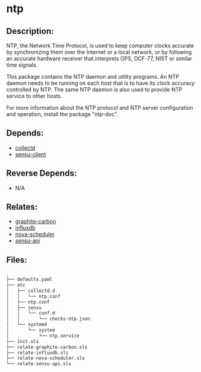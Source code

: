 # ntp

## Description:

NTP, the Network Time Protocol, is used to keep computer clocks accurate by synchronizing them over the Internet or a local network, or by following an accurate hardware receiver that interprets GPS, DCF-77, NIST or similar time signals.

This package contains the NTP daemon and utility programs.  An NTP daemon needs to be running on each host that is to have its clock accuracy controlled by NTP.  The same NTP daemon is also used to provide NTP service to other hosts.

For more information about the NTP protocol and NTP server configuration and operation, install the package "ntp-doc".

## Depends:

  -  [collectd](/salt/collectd)
  -  [sensu-client](/salt/sensu-client)

## Reverse Depends:

  -  N/A

## Relates:

  -  [graphite-carbon](/salt/graphite-carbon)
  -  [influxdb](/salt/influxdb)
  -  [nova-scheduler](/salt/nova-scheduler)
  -  [sensu-api](/salt/sensu-api)

## Files:

```bash
.
├── defaults.yaml
├── etc
│   ├── collectd.d
│   │   └── ntp.conf
│   ├── ntp.conf
│   ├── sensu
│   │   └── conf.d
│   │       └── checks-ntp.json
│   └── systemd
│       └── system
│           └── ntp.service
├── init.sls
├── relate-graphite-carbon.sls
├── relate-influxdb.sls
├── relate-nova-scheduler.sls
└── relate-sensu-api.sls
```
